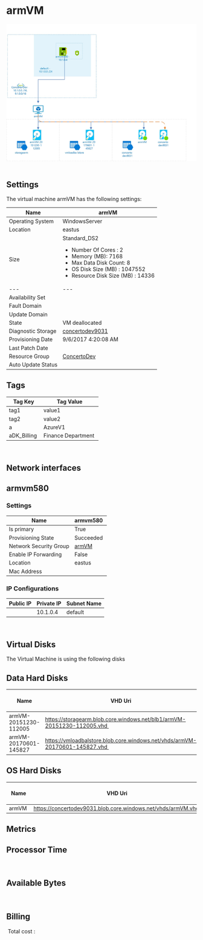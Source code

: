 # armVM
![Cloudockit](../assets/ed05468da8a94723973ba7d3c5e0cfd4.jpg) 
## Settings
The virtual machine armVM has the following settings:

| Name | armVM  |
| --- | --- |
| Operating System | WindowsServer  |
| Location | eastus  |
| Size | Standard_DS2 <passthrough><ul><li><span>Number</span><span> </span><span>Of</span><span> </span><span>Cores</span><span> :</span><span> </span>2</li><li><span>Memory</span><span> (</span><span>MB</span><span>): </span>7168</li><li><span>Max</span><span> </span><span>Data</span><span> </span><span>Disk</span><span> </span><span>Count</span><span>: </span>8</li><li><span>OS Disk Size (MB</span><span>) :</span><span> </span>1047552</li><li><span>Resource Disk Size (MB</span><span>) :</span><span> </span>14336</li></ul></passthrough> |
| --- | --- |
| Availability Set |   |
| Fault Domain |   |
| Update Domain |   |
| State | VM deallocated  |
| Diagnostic Storage | [concertodev9031](concertodev9031--413511514.md)  |
| Provisioning Date | 9/6/2017 4:20:08 AM  |
| Last Patch Date |   |
| Resource Group | [ConcertoDev](ConcertoDev--200931608.md)  |
| Auto Update Status |   |


## Tags


| Tag Key | Tag Value |
| --- | --- |
| tag1  | value1  |
| tag2  | value2  |
| a  | AzureV1  |
| aDK_Billing  | Finance Department  |
 
## Network interfaces

## armvm580

### Settings


| Name | armvm580  |
| --- | --- |
| Is primary | True  |
| Provisioning State | Succeeded  |
| Network Security Group | [armVM](armVM--1144367662.md)  |
| Enable IP Forwarding | False  |
| Location | eastus  |
| Mac Address |   |



### IP Configurations


| Public IP | Private IP | Subnet Name |
| --- | --- | --- |
|   | 10.1.0.4  | default  |
 

## Virtual Disks
The Virtual Machine is using the following disks
## Data Hard Disks


| Name | VHD Uri | Size (GB) | Is Managed Disk | Host Caching |
| --- | --- | --- | --- | --- |
| armVM-20151230-112005  | https://storagearm.blob.core.windows.net/blb1/armVM-20151230-112005.vhd  | 2  | False  | None  |
| armVM-20170601-145827  | https://vmloadbalstore.blob.core.windows.net/vhds/armVM-20170601-145827.vhd  | 1  | False  | None  |

## OS Hard Disks


| Name | VHD Uri | Size (GB) | Is Managed Disk | Host Caching |
| --- | --- | --- | --- | --- |
| armVM  | https://concertodev9031.blob.core.windows.net/vhds/armVM.vhd  |   | False  | ReadWrite  |






## Metrics

## Processor Time
 
## Available Bytes
  




## Billing
 Total cost : 
